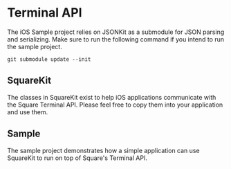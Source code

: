 # Terminal API 

The iOS Sample project relies on JSONKit as a submodule for JSON parsing and serializing. Make sure to run the following command if you intend to run the sample project.

    git submodule update --init


## SquareKit

The classes in SquareKit exist to help iOS applications communicate with the Square Terminal API. Please feel free to copy them into your application and use them.

## Sample

The sample project demonstrates how a simple application can use SquareKit to run on top of Square's Terminal API.

